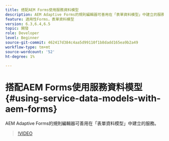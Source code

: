 ```yaml
---
title: 搭配AEM Forms使用服務資料模型
description: AEM Adaptive Forms的規則編輯器可善用在「表單資料模型」中建立的服務。
feature: 適用性Forms，表單資料模型
version: 6.3,6.4,6.5
topic: 開發
role: Developer
level: Beginner
source-git-commit: 462417d384c4aa5d99110f1b8dadd165ea9b2a49
workflow-type: tm+mt
source-wordcount: '52'
ht-degree: 1%

---
```



# 搭配AEM Forms使用服務資料模型{#using-service-data-models-with-aem-forms}

AEM Adaptive Forms的規則編輯器可善用在「表單資料模型」中建立的服務。

>[!VIDEO](https://video.tv.adobe.com/v/17739/?quality=9&learn=on)

